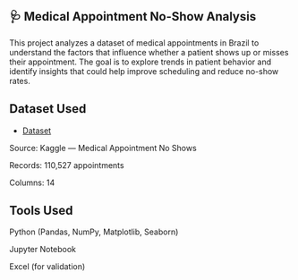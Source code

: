 ## 🩺 Medical Appointment No-Show Analysis

This project analyzes a dataset of medical appointments in Brazil to understand the factors that influence whether a patient shows up or misses their appointment. 
The goal is to explore trends in patient behavior and identify insights that could help improve scheduling and reduce no-show rates.

## Dataset Used
- <a href =  "https://www.kaggle.com/datasets/joniarroba/noshowappointments" >Dataset</a>

Source: Kaggle — Medical Appointment No Shows 

Records: 110,527 appointments

Columns: 14

## Tools Used
Python (Pandas, NumPy, Matplotlib, Seaborn)

Jupyter Notebook

Excel (for validation)
